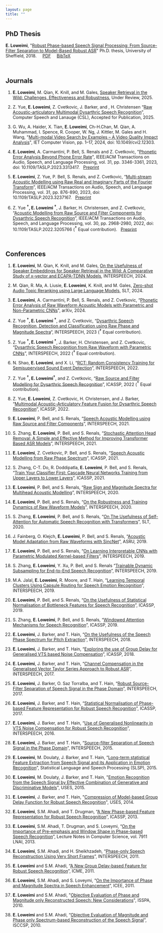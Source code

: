 ```yaml
---
layout: page
title: ""
---
```


## PhD Thesis ##
**E. Loweimi**, "[Robust Phase-based Speech Signal Processing: From Source-Filter Separation to Model-Based Robust ASR](https://etheses.whiterose.ac.uk/19409)" Ph.D. thesis, University of Sheffield, 2018. &nbsp; &nbsp; [PDF](https://etheses.whiterose.ac.uk/19409/1/Erfan_Loweimi_PhD_Thesis.pdf) &nbsp; &nbsp; [BibTeX](/files/others/phd-thesis.bib) &nbsp; &nbsp;

<br>

## Journals ##
1. **E. Loweimi**, M. Qian, K. Knill, and M. Gales, [Speaker Retrieval in the Wild: Challenges, Effectiveness and Robustness](https://arxiv.org/pdf/2504.18950), Under Review, 2025.

2. Z. Yue, **E. Loweimi**, Z. Cvetkovic, J. Barker, and , H. Christensen “[Raw Acoustic-articulatory Multimodal
Dysarthric Speech Recognition]()”, Computer Speech and Lanauge (CSL), Accepted for Publication, 2025.

3. G. Wu, A. Haider, X. Tian, **E. Loweimi**, Ch-H.Chan, M. Qian, A. Muhammad, I. Spence, R. Cooper, W. Ng, J. Kittler, M. Gales and H. Wang, "[Multi-modal Video Search by Examples – A Video Quality Impact Analysis](https://ietresearch.onlinelibrary.wiley.com/doi/10.1049/cvi2.12303)", IET Computer Vision, pp. 1–17, 2024, doi: 10.1049/cvi2.12303.

4. **E. Loweimi**, A. Carmantini, P. Bell, S. Renals and Z. Cvetkovic, "[Phonetic Error Analysis Beyond Phone Error Rate](https://ieeexplore.ieee.org/abstract/document/10244118)", IEEE/ACM Transactions on Audio, Speech, and Language Processing, vol. 31, pp. 3346-3361, 2023, doi: 10.1109/TASLP.2023.3313417. &nbsp; [Preprint](https://kclpure.kcl.ac.uk/ws/portalfiles/portal/229243895/LEA_PrePrint.pdf)

5. **E. Loweimi**, Z. Yue, P. Bell, S. Renals, and Z. Cvetkovic, “[Multi-stream Acoustic
Modelling using Raw Real and Imaginary Parts of the Fourier Transform](https://ieeexplore.ieee.org/abstract/document/10026604)”, IEEE/ACM Transactions on Audio, Speech, and Language Processing, vol. 31, pp. 876-890, 2023, doi: 10.1109/TASLP.2023.3237167. &nbsp; [Preprint](https://kclpure.kcl.ac.uk/ws/portalfiles/portal/193442046/Real_Imag_Journal_FINAL.pdf)

6. Z. Yue **<sup>&#8224;</sup>, E. Loweimi <sup>&#8224;</sup>**, J. Barker, H. Christensen, and Z. Cvetkovic, “[Acoustic
Modelling from Raw Source and Filter Components for Dysarthric Speech Recognition](https://ieeexplore.ieee.org/document/9900378)”,
 IEEE/ACM Transactions on Audio, Speech, and Language Processing, vol. 30, pp. 2968-2980, 2022, doi: 10.1109/TASLP.2022.3205766 (**<sup>&#8224;</sup>** Equal contribution). &nbsp; [Preprint](https://eprints.whiterose.ac.uk/192463/6/Journal_zhengjun_Erfan__source_filter_%20%289%29.pdf)

<br>

## Conferences ##

<!--- 1. **E. Loweimi**, S. De La Fonte Garcia, and S. Luz, [Zero-Shot Speech-Based Depression and Anxiety Assessment with LLMs](https://www.isca-archive.org/interspeech_2024/loweimi24_interspeech.html), INTERSPEECH, 2025. 

2. Z. Yue, **E. Loweimi**, [Challenges and practical guidelines for atypical speech data collection,
annotation, usage and sharing: A multi-project perspective](https://www.isca-archive.org/interspeech_2024/loweimi24_interspeech.html), INTERSPEECH, 2025.

-->

1. **E. Loweimi**, M. Qian, K. Knill, and M. Gales, [On the Usefulness of Speaker Embeddings for Speaker Retrieval in the Wild:
A Comparative Study of x-vector and ECAPA-TDNN Models](https://www.isca-archive.org/interspeech_2024/loweimi24_interspeech.html), INTERSPEECH, 2024.

2. M. Qian, R. Ma, A. Liusie, **E. Loweimi**, K. Knill, and M. Gales, [Zero-shot Audio Topic Reranking using Large Language Models](https://arxiv.org/pdf/2309.07606), SLT, 2024.

3. **E. Loweimi**, A. Carmantini, P. Bell, S. Renals, and Z. Cvetkovic, “[Phonetic Error Analysis of Raw Waveform Acoustic Models with Parametric and Non-Parametric CNNs](https://arxiv.org/abs/2406.00898)", arXiv, 2024.

4. Z. Yue **<sup>&#8224;</sup>, E. Loweimi <sup>&#8224;</sup>**, and Z. Cvetkovic, “[Dysarthric Speech Recognition, Detection and Classification using Raw Phase and Magnitude Spectra](https://www.isca-speech.org/archive/interspeech_2023/yue23_interspeech.html)“, INTERSPEECH, 2023 (**<sup>&#8224;</sup>** Equal contribution).

5. Z. Yue **<sup>&#8224;</sup>, E. Loweimi <sup>&#8224;</sup>**, J. Barker, H. Christensen, and Z. Cvetkovic, “[Dysarthric Speech Recognition from Raw Waveform with Parametric CNNs](https://www.isca-speech.org/archive/interspeech_2022/yue22_interspeech.html)”, INTERSPEECH,
2022 (**<sup>&#8224;</sup>** Equal contribution).

6. N. Shao, **E. Loweimi**, and X. Li, “[RCT: Random Consistency Training for Semisupervised Sound Event Detection](https://www.isca-speech.org/archive/interspeech_2022/shao22_interspeech.html)”, INTERSPEECH, 2022.

7. Z. Yue **<sup>&#8224;</sup>, E. Loweimi<sup>&#8224;</sup>**, and Z. Cvetkovic, “[Raw Source and Filter Modelling for Dysarthric Speech Recognition](https://ieeexplore.ieee.org/document/9746553)”, ICASSP, 2022 (**<sup>&#8224;</sup>** Equal contribution).

8. Z. Yue, **E. Loweimi**, Z. Cvetkovic, H. Christensen, and J. Barker, “[Multimodal Acoustic-Articulatory Feature Fusion for Dysarthric Speech Recognition](https://ieeexplore.ieee.org/document/9746855)”, ICASSP, 2022.

9. **E. Loweimi**, P. Bell, and S. Renals, “[Speech Acoustic Modelling using Raw Source and Filter Components](https://www.isca-speech.org/archive/interspeech_2021/loweimi21_interspeech.html)”, INTERSPEECH, 2021.

10. S. Zhang, **E. Loweimi**, P. Bell, and S. Renals, “[Stochastic Attention Head Removal: A Simple and Effective Method for Improving Transformer Based ASR
Models](https://www.isca-speech.org/archive/interspeech_2021/zhang21p_interspeech.html)”, INTERSPEECH, 2021.

11. **E. Loweimi**, Z. Cvetkovic, P. Bell, and S. Renals, “[Speech Acoustic Modelling from Raw Phase Spectrum](https://ieeexplore.ieee.org/document/9413727)”, ICASSP, 2021.

12. S. Zhang, C-T. Do, R. Doddipatla, **E. Loweimi**, P. Bell, and S. Renals, “[Train Your Classifier First: Cascade Neural Networks Training from Upper Layers to Lower Layers](https://ieeexplore.ieee.org/document/9413565)”, ICASSP, 2021.

13. **E. Loweimi**, P. Bell, and S. Renals, “[Raw Sign and Magnitude Spectra for Multihead Acoustic Modelling](https://www.isca-speech.org/archive/interspeech_2020/loweimi20b_interspeech.html)”, INTERSPEECH, 2020.

14. **E. Loweimi**, P. Bell, and S. Renals, “[On the Robustness and Training Dynamics of Raw Waveform Models](https://www.isca-speech.org/archive/interspeech_2020/loweimi20_interspeech.html)”, INTERSPEECH, 2020.

15. S. Zhang, **E. Loweimi**, P. Bell, and S. Renals, “[On The Usefulness of Self-Attention for Automatic Speech Recognition with Transformers](https://ieeexplore.ieee.org/abstract/document/9383521)”, SLT, 2020.

16. J. Fainberg, O. Klejch, **E. Loweimi**, P. Bell, and S. Renals, “[Acoustic Model Adaptation from Raw Waveforms with SincNet](https://ieeexplore.ieee.org/document/9003974)”, ASRU, 2019.

17. **E. Loweimi**, P. Bell, and S. Renals, “[On Learning Interpretable CNNs with Parametric Modulated Kernel-based Filters](https://www.isca-speech.org/archive/interspeech_2019/loweimi19_interspeech.html)”, INTERSPEECH, 2019.

18. S. Zhang, **E. Loweimi**, Y. Xu, P. Bell, and S. Renals “[Trainable Dynamic Subsampling for End-to-End Speech Recognition](https://www.isca-speech.org/archive/interspeech_2019/zhang19d_interspeech.html)”, INTERSPEECH, 2019.

19. M.A. Jalal, **E. Loweimi**, R. Moore, and T. Hain, “[Learning Temporal Clusters Using Capsule Routing for Speech Emotion Recognition](https://www.isca-speech.org/archive/interspeech_2019/jalal19_interspeech.html)”, INTERSPEECH, 2019.

20. **E. Loweimi**, P. Bell, and S. Renals, “[On the Usefulness of Statistical Normalisation of Bottleneck Features for Speech Recognition](https://ieeexplore.ieee.org/document/8683330)”, ICASSP, 2019.

21. S. Zhang, **E. Loweimi**, P. Bell, and S. Renals, “[Windowed Attention Mechanisms for Speech Recognition](https://ieeexplore.ieee.org/document/8682224)”, ICASSP, 2019.

22. **E. Loweimi**, J. Barker, and T. Hain, “[On the Usefulness of the Speech Phase Spectrum for Pitch Extraction](https://www.isca-speech.org/archive/interspeech_2018/loweimi18_interspeech.html)”, INTERSPEECH, 2018.

23. **E. Loweimi**, J. Barker, and T. Hain, “[Exploring the use of Group Delay for Generalised VTS based Noise Compensation](https://ieeexplore.ieee.org/document/8462595)”, ICASSP, 2018.

24. **E. Loweimi**, J. Barker, and T. Hain, “[Channel Compensation in the Generalised Vector Taylor Series Approach to Robust ASR](https://www.isca-speech.org/archive/interspeech_2017/loweimi17b_interspeech.html)”, INTERSPEECH, 2017.

25. **E. Loweimi**, J. Barker, O. Saz Torralba, and T. Hain, “[Robust Source-Filter Separation of Speech Signal in the Phase Domain](https://www.isca-speech.org/archive/interspeech_2017/loweimi17_interspeech.html)”, INTERSPEECH, 2017.

26. **E. Loweimi**, J. Barker, and T. Hain, “[Statistical Normalisation of Phase-based Feature Representation for Robust Speech Recognition](https://ieeexplore.ieee.org/document/7953170)”, ICASSP, 2017.

27. **E. Loweimi**, J. Barker, and T. Hain, “[Use of Generalised Nonlinearity in VTS Noise Compensation for Robust Speech Recognition](https://www.isca-speech.org/archive/interspeech_2016/loweimi16_interspeech.html)”, INTERSPEECH, 2016.

28. **E. Loweimi**, J. Barker, and T. Hain, “[Source-filter Separation of Speech Signal in the Phase Domain](https://www.isca-speech.org/archive/interspeech_2015/loweimi15_interspeech.html)”, INTERSPEECH, 2015.

29. **E. Loweimi**, M. Doulaty, J. Barker, and T. Hain, “[Long-term statistical Feature Extraction from Speech Signal and its Application in Emotion Recognition](https://link.springer.com/chapter/10.1007/978-3-319-25789-1_17)”, Statistical Language and Speech Processing (SLSP), 2015.

30. **E. Loweimi**, M. Doulaty, J. Barker, and T. Hain, "[Emotion Recognition from the Speech Signal by Effective Combination of Generative and Discriminative Models](https://eprints.whiterose.ac.uk/103952/)", USES, 2015. 

31. **E. Loweimi**, J. Barker, and T. Hain, "[Compression of Model-based Group Delay Function for Robust Speech Recognition](https://eprints.whiterose.ac.uk/85055/)", USES, 2014. 

32. **E. Loweimi**, S.M. Ahadi, and T. Drugman, “[A New Phase-based Feature Representation for Robust Speech Recognition](https://ieeexplore.ieee.org/document/6639051)”, ICASSP, 2013.

33. **E. Loweimi**, S.M. Ahadi, T. Drugman, and S. Loveymi, “[On the Importance of Pre-emphasis and Window Shape in Phase-based Speech Recognition](https://link.springer.com/chapter/10.1007/978-3-642-38847-7_21)”, Lecture
Notes in Computer Science, vol. 7911 LNAI, 2013.

34. **E. Loweimi**, S.M. Ahadi, and H. Sheikhzadeh, “[Phase-only Speech Reconstruction Using Very Short Frames](https://www.isca-speech.org/archive/interspeech_2011/loweimi11_interspeech.html)”, INTERSPEECH, 2011.

35. **E. Loweimi** and S.M. Ahadi, “[A New Group Delay-based Feature for Robust Speech Recognition](https://ieeexplore.ieee.org/document/6011884)”, ICME, 2011.

36. **E. Loweimi**, S.M. Ahadi, and S. Loveymi, “[On the Importance of Phase and Magnitude Spectra in Speech Enhancement](https://ieeexplore.ieee.org/document/5955843)”, ICEE, 2011.

37. **E. Loweimi** and S.M. Ahadi, "[Objective Evaluation of Phase and Magnitude only Reconstructed Speech: New Considerations](https://ieeexplore.ieee.org/document/5605496)", ISSPA, 2010.

38. **E. Loweimi** and S.M. Ahadi, “[Objective Evaluation of Magnitude and Phase only Spectrum-based Reconstruction of the Speech Signal](https://ieeexplore.ieee.org/document/5463311)”, ISCCSP, 2010.
